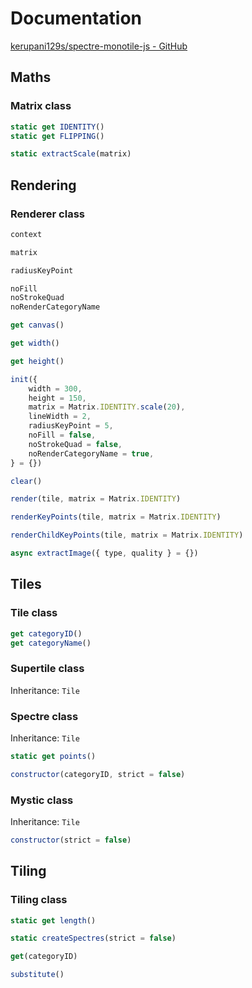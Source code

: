 # Documentation

[kerupani129s/spectre-monotile-js - GitHub](https://github.com/kerupani129s/spectre-monotile-js)

## Maths

### Matrix class

```javascript
static get IDENTITY()
static get FLIPPING()

static extractScale(matrix)
```

## Rendering

### Renderer class

```javascript
context

matrix

radiusKeyPoint

noFill
noStrokeQuad
noRenderCategoryName

get canvas()

get width()

get height()

init({
	width = 300,
	height = 150,
	matrix = Matrix.IDENTITY.scale(20),
	lineWidth = 2,
	radiusKeyPoint = 5,
	noFill = false,
	noStrokeQuad = false,
	noRenderCategoryName = true,
} = {})

clear()

render(tile, matrix = Matrix.IDENTITY)

renderKeyPoints(tile, matrix = Matrix.IDENTITY)

renderChildKeyPoints(tile, matrix = Matrix.IDENTITY)

async extractImage({ type, quality } = {})
```

## Tiles

### Tile class

```javascript
get categoryID()
get categoryName()
```

### Supertile class

Inheritance: `Tile`

### Spectre class

Inheritance: `Tile`

```javascript
static get points()

constructor(categoryID, strict = false)
```

### Mystic class

Inheritance: `Tile`

```javascript
constructor(strict = false)
```

## Tiling

### Tiling class

```javascript
static get length()

static createSpectres(strict = false)

get(categoryID)

substitute()
```

